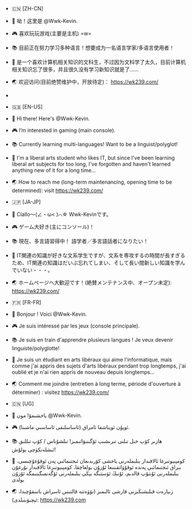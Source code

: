 - 🇨🇳 [ZH-CN]
- 🥰 呦！这里是 @Wwk-Kevin.
- 🎮 喜欢玩玩游戏(主要是主机) =w=
- 📚︎ 目前正在努力学习多种语言！想要成为一名语言学家/多语言使用者！
- 🌱 是一个喜欢计算机相关知识的文科生，不过因为文科学了太久，目前计算机相关知识忘了很多，并且很久没有学习新知识就是了……
- 🌏 欢迎访问(目前绝赞维护中，开放待定)： https://wk239.com/
- 
- 🇬🇧 [EN-US]
- 🥰 Hi there! Here's @Wwk-Kevin.
- 🎮 I’m interested in gaming (main console).
- 📚︎ Currently learning multi-languages! Want to be a linguist/polyglot!
- 🌱 I'm a liberal arts student who likes IT, but since I've been learning liberal art subjects for too long, I've forgotten and haven't learned anything new of it for a long time…
- 🌏 How to reach me (long-term maintenancing, opening time to be determined): visit https://wk239.com/

- 🇯🇵 [JA-JP]
- 🥰 Ciallo～(∠・ω< )⌒☆ Wwk-Kevinです。
- 🎮 ゲーム大好き(主にコンソール)！
- 📚︎ 現在、多言語習得中！ 語学者／多言語話者になりたい！
- 🌱 IT関連の知識が好きな文系学生ですが、文系を専攻するの時間が長すぎるため、IT関連の知識はだいぶ忘れてしまい、そして長い間新しい知識を学んでいない・・・。
- 🌏 ホームページへ大歓迎です！(絶賛メンテナンス中、オープン未定): https://wk239.com/

- 🇫🇷 [FR-FR]
- 🥰 Bonjour ! Voici @Wwk-Kevin.
- 🎮 Je suis intéressé par les jeux (console principale).
- 📚︎ Je suis en train d'apprendre plusieurs langues ! Je veux devenir linguiste/polyglotte!
- 🌱 Je suis un étudiant en arts libéraux qui aime l'informatique, mais comme j'ai appris des sujets d'arts libéraux pendant trop longtemps, j'ai oublié et je n'ai rien appris de nouveau depuis longtemps...
- 🌏 Comment me joindre (entretien à long terme, période d'ouverture à déterminer) : visitez https://wk239.com/

- 🇨🇳 [UG]
- 🥰 ياخشىمۇ! مون @Wwk-Kevin. 
- 🎮 ئويۇن ئويناشقا ئامراق (ئاساسلىقى ئاساسىي ماشىنا). 
- 📚︎ ھازىر كۆپ خىل تىلنى تىرىشىپ ئۆگىنىۋاتىمىز! تىلشۇناس / كۆپ تىللىق ئىشلەتكۈچى بولۇش! 
- 🌱 كومپىيوتىرغا ئالاقىدار بىلىملەرنى ياخشى كۆرىدىغان ئىجتىمائىي پەن ئوقۇغۇچىسى، بىراق ئىجتىمائىي پەندە ئوقۇۋاتقىنىغا ئۇزۇن بولغاچقا، كومپىيوتىرغا ئالاقىدار نۇرغۇن بىلىملەرنى ئۇنتۇپ قالدىم، ئۇنىڭ ئۈستىگە يېڭى بىلىملەرنى ئۆگەنمىگىنىمگە ئۇزۇن بولدى 
- 🌏 زىيارەت قىلىشىڭىزنى قارشى ئالىمىز (نۆۋەتتە قالتىس ئاسراش باسقۇچىدا، ئېچىۋىتىلدى): https://wk239.com

<!---
Wwk-Kevin/Wwk-Kevin is a ✨ special ✨ repository because its `README.md` (this file) appears on your GitHub profile.
You can click the Preview link to take a look at your changes.
--->
